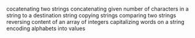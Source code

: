 cocatenating two strings
concatenating given number of characters in a string to a destination string
copying strings
comparing two strings
reversing content of an array of integers
capitalizing words on a string
encoding alphabets into values
